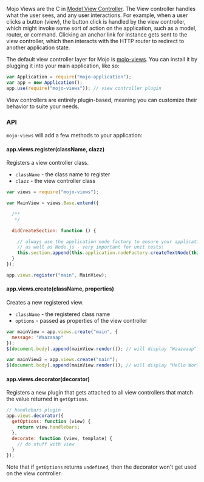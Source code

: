 Mojo Views are the C in [Model View Controller](http://en.wikipedia.org/wiki/Model%E2%80%93view%E2%80%93controller). The View controller handles what the user sees, and any user
interactions. For example, when a user clicks a button (view), the button click is handled by the view controller, which might invoke some sort of action on the application, such as
a model, router, or command. Clicking an anchor link for instance gets sent to the view controller, which then interacts with the HTTP router to redirect to another application state.

The default view controller layer for Mojo is [mojo-views](https://github.com/classdojo/mojo-views). You can install it by plugging it into your main application, like so:

```javascript
var Application = require("mojo-application");
var app = new Application();
app.use(require("mojo-views")); // view controller plugin
```

View controllers are entirely plugin-based, meaning you can customize their behavior to suite your needs.  

### API

`mojo-views` will add a few methods to your application:

#### app.views.register(className, clazz)

Registers a view controller class.

- `className` - the class name to register
- `clazz` - the view controller class

```javascript
var views = require("mojo-views");

var MainView = views.Base.extend({

  /**
   */

  didCreateSection: function () {

    // always use the application node factory to ensure your application runs in the browser,
    // as well as Node.js - very important for unit tests!
    this.section.append(this.application.nodeFactory.createTextNode(this.get("message") || "Hello World!"));
  }
});

app.views.register("main", MainView);
```

#### app.views.create(className, properties)

Creates a new registered view.

- `className` - the registered class name
- `options` - passed as properties of the view controller

```javascript
var mainView = app.views.create("main", {
  message: "Waazaaap"
});
$(document.body).append(mainView.render()); // will display "Waazaaap" to the user

var mainView2 = app.views.create("main");
$(document.body).append(mainView.render()); // will display "Hello World!" to the user
```

#### app.views.decorator(decorator)

Registers a new plugin that gets attached to all view controllers that match the value returned in `getOptions`.

```javascript
// handlebars plugin
app.views.decorator({
  getOptions: function (view) {
    return view.handlebars;
  },
  decorate: function (view, template) {
    // do stuff with view
  }
});
```

Note that if `getOptions` returns `undefined`, then the decorator won't get used on the view controller.
